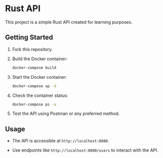 # Rust API

This project is a simple Rust API created for learning purposes.

## Getting Started

1. Fork this repository.

2. Build the Docker container:
    ```bash
    docker-compose build
    ```

3. Start the Docker container:
    ```bash
    docker-compose up -d
    ```

4. Check the container status:
    ```bash
    docker-compose ps -a
    ```

5. Test the API using Postman or any preferred method.

## Usage

- The API is accessible at `http://localhost:8080`.

- Use endpoints like `http://localhost:8080/users` to interact with the API.
